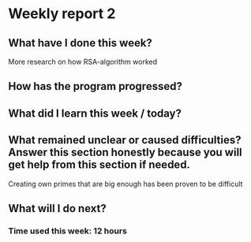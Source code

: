 # Weekly report 2

## What have I done this week?

More research on how RSA-algorithm worked

## How has the program progressed?


## What did I learn this week / today?


## What remained unclear or caused difficulties? Answer this section honestly because you will get help from this section if needed.

Creating own primes that are big enough has been proven to be difficult

## What will I do next?


### Time used this week: 12 hours
